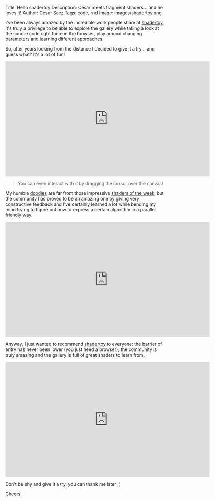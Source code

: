 Title: Hello shadertoy
Description: Cesar meets fragment shaders... and he loves it!
Author: Cesar Saez
Tags: code, rnd
Image: images/shadertoy.png

I've been always amazed by the incredible work people share at [shadertoy](http://www.shadertoy.com),
it's truly a privilege to be able to explore the gallery while taking a look at the source code right
there in the browser, play around changing parameters and learning different approaches.

So, after years looking from the distance I decided to give it a try... and guess what? It's a
lot of fun!

<iframe width="640" height="360" frameborder="0" src="https://www.shadertoy.com/embed/Md3cW7?gui=true&t=10&paused=false&muted=false" allowfullscreen></iframe>

> You can even interact with it by dragging the cursor over the canvas!


My humble [doodles](https://www.shadertoy.com/user/csaez) are far from those impressive
[shaders of the week](https://www.shadertoy.com/playlist/week), but the community has proved to be
an amazing one by giving very constructive feedback and I've certainly learned a lot while bending
my mind trying to figure out how to express a certain algorithm in a parallel friendly way.

<iframe width="640" height="360" frameborder="0" src="https://www.shadertoy.com/embed/MtXyWX?gui=true&t=10&paused=false&muted=false" allowfullscreen></iframe>


Anyway, I just wanted to recommend [shadertoy](http://www.shadertoy.com) to everyone: the barrier of entry
has never been lower (you just need a browser), the community is truly amazing and the gallery is
full of great shaders to learn from.

<iframe width="640" height="360" frameborder="0" src="https://www.shadertoy.com/embed/XtXyzM?gui=true&t=10&paused=false&muted=false" allowfullscreen></iframe>


Don't be shy and give it a try, you can thank me later ;)

Cheers!
